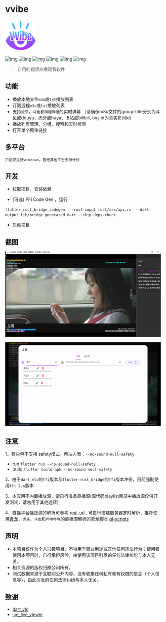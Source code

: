 <!--
 * @Author: Moxx
 * @Date: 2022-09-13 14:05:05
 * @LastEditors: moxun33
 * @LastEditTime: 2022-09-14 21:26:11
 * @FilePath: \vvibe\README.md
 * @Description: 
 * @qmj
-->
# vvibe

<img width="100" alt="image" src="https://raw.githubusercontent.com/moxun33/vvibe/main/assets/logo.png?token=GHSAT0AAAAAABRX4K3QRU76NHLPZDLZ2JWSYY67OQA">

![img](https://img.shields.io/badge/language-dart-blue.svg?style=for-the-badge&color=00ACC1)
![img](https://img.shields.io/badge/flutter-00B0FF?style=for-the-badge&logo=flutter)
[![img](https://img.shields.io/github/downloads/moxun33/vvibe/total?style=for-the-badge&color=ac30fe)](https://github.com/moxun33/vvibe/releases)
![img](https://img.shields.io/github/license/moxun33/vvibe?style=for-the-badge)
![img](https://img.shields.io/github/stars/moxun33/vvibe?style=for-the-badge)
![img](https://img.shields.io/github/issues/moxun33/vvibe?style=for-the-badge&color=9C27B0)

> 自用的视频直播观看软件

## 功能

- 播放本地文件``m3u``或``txt``播放列表
- 订阅远程``m3u``或``txt``播放列表
- 支持``虎牙``，``斗鱼``和``哔哩哔哩``的实时弹幕 （请确保m3u文件的group-title分别为斗鱼或douyu、虎牙或huya、 B站或bilibili, tvg-id为真实房间id）
- 播放列表管理，分组、搜索和实时检测
- 打开单个网络链接
  
## 多平台

    目前仅支持windows，暂无其他平台支持计划

## 开发

- 拉取项目，安装依赖

- (可选) FFI Code Gen ，运行

``flutter_rust_bridge_codegen  --rust-input rust/src/api.rs  --dart-output lib/bridge_generated.dart --skip-deps-check``

- 启动项目

## 截图

![img](https://raw.githubusercontent.com/moxun33/vvibe/main/screenshots/player.png)

![img](https://raw.githubusercontent.com/moxun33/vvibe/main/screenshots/settings.png)

## 注意

1、有些包不支持 safety模式。解决方案：``--no-sound-null-safety``

- run
``flutter run --no-sound-null-safety``
- build
``flutter build apk --no-sound-null-safety``

2、由于``dart_vlc``的``ffi``版本与``flutter-rust_bridge``的``ffi``版本冲突，目前强制使用``ffi 2.x``版本

3、本应用不内置播放源，请自行准备直播源(源代码playlist目录中播放源仅供开发测试，请勿用于其他途径)

4、直播平台播放源的解析可参考 [real-url](https://github.com/moxun33/real-url)  , 可自行搭建服务器定时解析，推荐使用[青龙](https://github.com/whyour/qinglong)，``虎牙``，``斗鱼``和``哔哩哔哩``的直播源解析的青龙脚本 [ql-scripts](https://github.com/moxun33/ql-scripts)

## 声明

- 本项目仅作为个人兴趣项目，不得用于商业用途或其他任何违法行为；使用者使用本项目时，自行承担风险，由使用该项目引发的任何法律纠纷与本人无关。
- 相关资源的版权归原公司所有。
- 测试数据来源于互联网公开内容，没有收集任何私有和有权限的信息（个人信息等），由此引发的任何法律纠纷与本人无关。

## 致谢

- [dart_vlc](https://github.com/alexmercerind/dart_vlc)
- [ice_live_viewer](https://github.com/iiijam/ice_live_viewer)
